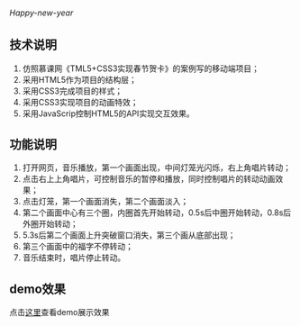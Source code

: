 ###### Happy-new-year
## 技术说明
1. 仿照慕课网《TML5+CSS3实现春节贺卡》的案例写的移动端项目；
2. 采用HTML5作为项目的结构层；
3. 采用CSS3完成项目的样式；
4. 采用CSS3实现项目的动画特效；
5. 采用JavaScrip控制HTML5的API实现交互效果。

## 功能说明
1. 打开网页，音乐播放，第一个画面出现，中间灯笼光闪烁，右上角唱片转动；
2. 点击右上上角唱片，可控制音乐的暂停和播放，同时控制唱片的转动动画效果；
3. 点击灯笼，第一个画面消失，第二个画面淡入；
4. 第二个画面中心有三个圈，内圈首先开始转动，0.5s后中圈开始转动，0.8s后外圈开始转动；
5. 5.3s后第二个画面上升突破窗口消失，第三个画从底部出现；
6. 第三个画面中的福字不停转动；
7. 音乐结束时，唱片停止转动。

## demo效果
点击<a href="http://htmlpreview.github.io/?https://github.com/ccccccl/Happy-new-year/blob/master/%E6%98%A5%E8%8A%82%E8%B4%BA%E5%8D%A1.html">这里</a>查看demo展示效果

